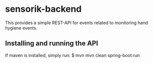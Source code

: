 # sensorik-backend

This provides a simple REST-API for events related to monitoring hand hygiene events.

## Installing and running the API

If maven is installed, simply run:
$ mvn mvn clean spring-boot:run